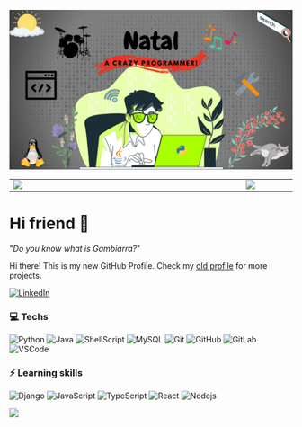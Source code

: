 ![capa github](https://github.com/NatalNW/NatalNW/blob/master/images/capa.png)  

<center>
<table>
    <tr>
        <td><img width="400px" align="left" src="https://github-readme-stats.vercel.app/api/top-langs/?username=NatalNW7&layout=compact&theme=dark"/></td>
        <td><img width="495px" align="left" src="https://github-readme-stats.vercel.app/api?username=NatalNW7&show_icons=true&count_private=true&theme=dark"/></td>
    </tr>   
</table>
</center>  

# Hi friend :wave:

"_Do you know what is Gambiarra?_"

Hi there! This is my new GitHub Profile. Check my [old profile](https://github.com/NatalNW) for more projects.

[![LinkedIn](https://img.shields.io/badge/-LinkedIn-blue?style=flat-square&logo=Linkedin&logoColor=white&link=https://www.linkedin.com/in/natalnw/)](https://www.linkedin.com/in/natalnw/)

### :computer: Techs

![Python](https://img.shields.io/badge/-Python-444?style=flat-square&logo=python)
![Java](https://img.shields.io/badge/-Java-710000?style=flat-square&logo=java)
![ShellScript](https://img.shields.io/badge/-ShellScript-4f6580?style=flat-square)
![MySQL](https://img.shields.io/badge/-MySQL-4479A1?style=flat-square&logo=mysql&logoColor=white)
![Git](https://img.shields.io/badge/-Git-b7b7b3?style=flat-square&logo=git)
![GitHub](https://img.shields.io/badge/-GitHub-181717?style=flat-square&logo=github)
![GitLab](https://img.shields.io/badge/-GitLab-3a2a66?style=flat-square&logo=gitlab)
![VSCode](https://img.shields.io/badge/-VSCode-0066b8?style=flat-square&logo=visual-studio-code&logoColor=white)

### ⚡ Learning skills

![Django](https://img.shields.io/badge/-Django-339933?style=flat-square&logo=django)
![JavaScript](https://img.shields.io/badge/-JavaScript-000?style=flat-square&logo=javascript)
![TypeScript](https://img.shields.io/badge/-TypeScript-3178c6?style=flat-square&logo=typescript)
![React](https://img.shields.io/badge/-React-282c34?style=flat-square&logo=react)
![Nodejs](https://img.shields.io/badge/-Nodejs-339933?style=flat-square&logo=Node.js&logoColor=white)

![](https://komarev.com/ghpvc/?username=NatalNW7&color=blue&style=flat)
